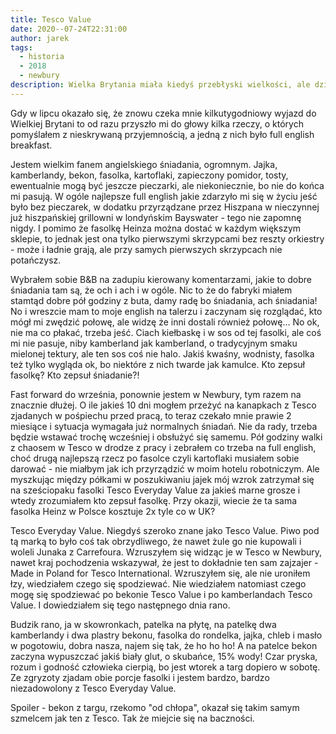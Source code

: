 ```yaml
---
title: Tesco Value
date: 2020--07-24T22:31:00
author: jarek
tags:
  - historia
  - 2018
  - newbury
description: Wielka Brytania miała kiedyś przebłyski wielkości, ale dziś jest to już wspomnieniem. Tak samo jak gloria full english breakfast.
---
```


Gdy w lipcu okazało się, że znowu czeka mnie kilkutygodniowy wyjazd do Wielkiej Brytani to od razu przyszło mi do głowy kilka rzeczy, o których pomyślałem z nieskrywaną przyjemnością, a jedną z nich było full english breakfast.

<!-- more -->

Jestem wielkim fanem angielskiego śniadania, ogromnym. Jajka, kamberlandy, bekon, fasolka, kartoflaki, zapieczony pomidor, tosty, ewentualnie mogą być jeszcze pieczarki, ale niekoniecznie, bo nie do końca mi pasują. W ogóle najlepsze full english jakie zdarzyło mi się w życiu jeść było bez pieczarek, w dodatku przyrządzane przez Hiszpana w nieczynnej już hiszpańskiej grillowni w londyńskim Bayswater - tego nie zapomnę nigdy. I pomimo że fasolkę Heinza można dostać w każdym większym sklepie, to jednak jest ona tylko pierwszymi skrzypcami bez reszty orkiestry - może i ładnie grają, ale przy samych pierwszych skrzypcach nie potańczysz.

Wybrałem sobie B&B na zadupiu kierowany komentarzami, jakie to dobre śniadania tam są, że och i ach i w ogóle. Nic to że do fabryki miałem stamtąd dobre pół godziny z buta, damy radę bo śniadania, ach śniadania! No i wreszcie mam to moje english na talerzu i zaczynam się rozglądać, kto mógł mi zwędzić połowę, ale widzę że inni dostali również połowę... No ok, nie ma co płakać, trzeba jeść. Ciach kiełbaskę i w sos od tej fasolki, ale coś mi nie pasuje, niby kamberland jak kamberland, o tradycyjnym smaku mielonej tektury, ale ten sos coś nie halo. Jakiś kwaśny, wodnisty, fasolka też tylko wygląda ok, bo niektóre z nich twarde jak kamulce. Kto zepsuł fasolkę? Kto zepsuł śniadanie?!

Fast forward do września, ponownie jestem w Newbury, tym razem na znacznie dłużej. O ile jakieś 10 dni mogłem przeżyć na kanapkach z Tesco zjadanych w pośpiechu przed pracą, to teraz czekało mnie prawie 2 miesiące i sytuacja wymagała już normalnych śniadań. Nie da rady, trzeba będzie wstawać trochę wcześniej i obsłużyć się samemu. Pół godziny walki z chaosem w Tesco w drodze z pracy i zebrałem co trzeba na full english, choć drugą najlepszą rzecz po fasolce czyli kartoflaki musiałem sobie darować - nie miałbym jak ich przyrządzić w moim hotelu robotniczym. Ale myszkując między półkami w poszukiwaniu jajek mój wzrok zatrzymał się na sześciopaku fasolki Tesco Everyday Value za jakieś marne grosze i wtedy zrozumiałem kto zepsuł fasolkę. Przy okazji, wiecie że ta sama fasolka Heinz w Polsce kosztuje 2x tyle co w UK?

Tesco Everyday Value. Niegdyś szeroko znane jako Tesco Value. Piwo pod tą marką to było coś tak obrzydliwego, że nawet żule go nie kupowali i woleli Junaka z Carrefoura. Wzruszyłem się widząc je w Tesco w Newbury, nawet kraj pochodzenia wskazywał, że jest to dokładnie ten sam zajzajer - Made in Poland for Tesco International. Wzruszyłem się, ale nie uroniłem łzy, wiedziałem czego się spodziewać. Nie wiedziałem natomiast czego mogę się spodziewać po bekonie Tesco Value i po kamberlandach Tesco Value. I dowiedziałem się tego następnego dnia rano.

Budzik rano, ja w skowronkach, patelka na płytę, na patelkę dwa kamberlandy i dwa plastry bekonu, fasolka do rondelka, jajka, chleb i masło w pogotowiu, dobra nasza, najem się tak, że ho ho ho! A na patelce bekon zaczyna wypuszczać jakiś biały glut, o skubańce, 15% wody! Czar pryska, rozum i godność człowieka cierpią, bo jest wtorek a targ dopiero w sobotę. Ze zgryzoty zjadam obie porcje fasolki i jestem bardzo, bardzo niezadowolony z Tesco Everyday Value.

Spoiler - bekon z targu, rzekomo "od chłopa", okazał się takim samym szmelcem jak ten z Tesco. Tak że miejcie się na baczności.
